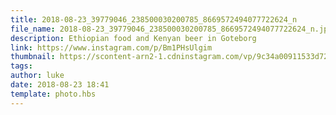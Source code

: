 ```yaml
---
title: 2018-08-23_39779046_238500030200785_8669572494077722624_n
file_name: 2018-08-23_39779046_238500030200785_8669572494077722624_n.jpg
description: Ethiopian food and Kenyan beer in Goteborg
link: https://www.instagram.com/p/Bm1PHsUlgim
thumbnail: https://scontent-arn2-1.cdninstagram.com/vp/9c34a00911533d72f7bd328783ccf427/5CB74A51/t51.2885-15/sh0.08/e35/s640x640/39779046_238500030200785_8669572494077722624_n.jpg?_nc_ht=scontent-arn2-1.cdninstagram.com&ig_cache_key=MTg1MjQ1MzMyMTA1Njg0ODAzOA%3D%3D.2
tags: 
author: luke
date: 2018-08-23 18:41
template: photo.hbs
---
```


